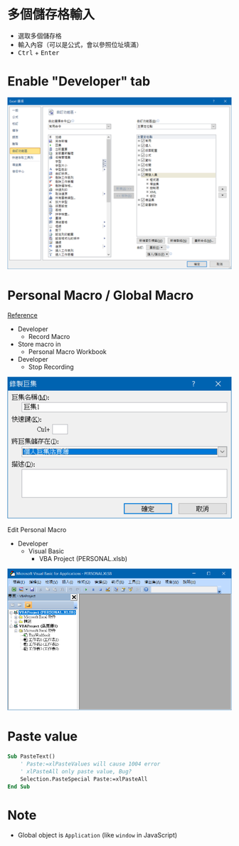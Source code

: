 # 多個儲存格輸入

- 選取多個儲存格
- 輸入內容（可以是公式，會以參照位址填滿）
- <kbd>Ctrl</kbd> + <kbd>Enter</kbd>

# Enable "Developer" tab

![Developer](img/excel-developer.png)

# Personal Macro / Global Macro

[Reference](https://support.office.com/en-us/article/create-and-save-all-your-macros-in-a-single-workbook-66c97ab3-11c2-44db-b021-ae005a9bc790)

- Developer
  - Record Macro
- Store macro in
  - Personal Macro Workbook
- Developer
  - Stop Recording

![Personal Macro](img/excel-personal-macro.png)

Edit Personal Macro

- Developer
  - Visual Basic
    - VBA Project (PERSONAL.xlsb)

![VBA Personal.xlsb](img/excel-vba-personal.png)

# Paste value

```vb
Sub PasteText()
    ' Paste:=xlPasteValues will cause 1004 error
    ' xlPasteAll only paste value, Bug?
    Selection.PasteSpecial Paste:=xlPasteAll
End Sub
```

# Note

- Global object is `Application` (like `window` in JavaScript)

